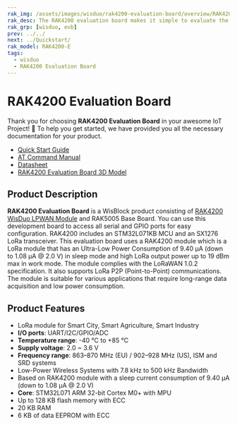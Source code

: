 ```yaml
---
rak_img: /assets/images/wisduo/rak4200-evaluation-board/overview/RAK4200-Evaluation.png
rak_desc: The RAK4200 evaluation board makes it simple to evaluate the RAK4200 stamp module. The base board allows to test WisBlock Sensor and WisBlock IO modules.
rak_grp: [wisduo, evb]
prev: ../../
next: ../Quickstart/
rak_model: RAK4200-E
tags:
  - wisduo
  - RAK4200 Evaluation Board
---
```


# RAK4200 Evaluation Board
Thank you for choosing **RAK4200 Evaluation Board** in your awesome IoT Project! 🎉 To help you get started, we have provided you all the necessary documentation for your product.

* [Quick Start Guide](../Quickstart/)
* [AT Command Manual](../AT-Command-Manual/)
* [Datasheet](../Datasheet/)
* [RAK4200 Evaluation Board 3D Model](https://downloads.rakwireless.com/3D_File/WisDuo/RAK4200_EVALUATION_BOARD.stp)


## Product Description

**RAK4200 Evaluation Board** is a WisBlock product consisting of [RAK4200 WisDuo LPWAN Module](https://store.rakwireless.com/products/rak4200-lora-module) and RAK5005 Base Board. You can use this development board to access all serial and GPIO ports for easy configuration. RAK4200 includes an STM32L071KB MCU and an SX1276 LoRa transceiver. This evaluation board uses a RAK4200 module which is a LoRa module that has an Ultra-Low Power Consumption of 9.40&nbsp;μA (down to 1.08&nbsp;μA @ 2.0&nbsp;V) in sleep mode and high LoRa output power up to 19&nbsp;dBm max in work mode. The module complies with the LoRaWAN 1.0.2 specification. It also supports LoRa P2P (Point-to-Point) communications. The module is suitable for various applications that require long-range data acquisition and low power consumption.



## Product Features

* LoRa module for Smart City, Smart Agriculture, Smart Industry
* **I/O ports**: UART/I2C/GPIO/ADC
* **Temperature range**: -40&nbsp;°C to +85&nbsp;°C
* **Supply voltage**: 2.0 ~ 3.6&nbsp;V
* **Frequency range**: 863–870&nbsp;MHz (EU) / 902–928&nbsp;MHz (US), ISM and SRD systems
* Low-Power Wireless Systems with 7.8&nbsp;kHz to 500&nbsp;kHz Bandwidth
* Based on RAK4200 module with a sleep current consumption of 9.40&nbsp;μA (down to 1.08&nbsp;μA @ 2.0&nbsp;V)
* **Core**: STM32L071 ARM 32-bit Cortex M0+ with MPU
* Up to 128&nbsp;KB flash memory with ECC
* 20&nbsp;KB RAM
* 6&nbsp;KB of data EEPROM with ECC



